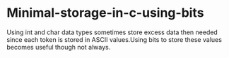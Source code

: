 # Minimal-storage-in-c-using-bits
Using int and char data types sometimes store excess data then needed since each token is stored in ASCII values.Using bits to store these values becomes useful though not always.
